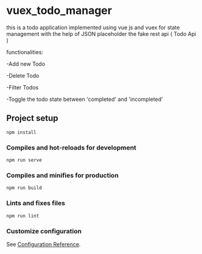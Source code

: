 # vuex_todo_manager
this is a todo application implemented using vue js and vuex for state management with the help of JSON placeholder the fake rest api ( Todo Api )

functionalities: 

-Add new Todo

-Delete Todo

-Filter Todos

-Toggle the todo state between 'completed' and 'incompleted'

## Project setup
```
npm install
```

### Compiles and hot-reloads for development
```
npm run serve
```

### Compiles and minifies for production
```
npm run build
```

### Lints and fixes files
```
npm run lint
```

### Customize configuration
See [Configuration Reference](https://cli.vuejs.org/config/).
